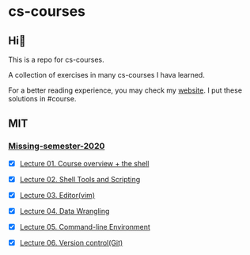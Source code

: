 # cs-courses

## Hi:wave:

This is a repo for cs-courses.

A collection of exercises in many cs-courses I hava learned.

For a better reading experience, you may check my [website](https://martinlwx.github.io). I put these solutions in #course.

## MIT

### [Missing-semester-2020](https://missing.csail.mit.edu)



- [x] [Lecture 01. Course overview + the shell](./MIT/Missing-semester-2020/lecture1.md)
- [x] [Lecture 02. Shell Tools and Scripting](./MIT/Missing-semester-2020/lecture02.md)
- [x] [Lecture 03. Editor(vim)](./MIT/Missing-semester-2020/lecture03.md)
- [x] [Lecture 04. Data Wrangling](./MIT/Missing-semester-2020/lecture04.md)
- [x] [Lecture 05. Command-line Environment](./MIT/Missing-semester-2020/lecture05.md)
- [x] [Lecture 06. Version control(Git)](./MIT/Missing-semester-2020/lecture06.md)

